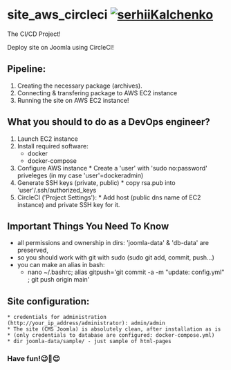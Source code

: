 # site_aws_circleci [![serhiiKalchenko](https://circleci.com/gh/serhiiKalchenko/site_aws_circleci.svg?style=svg)](https://app.circleci.com/pipelines/github/serhiiKalchenko/site_aws_circleci)

The CI/CD Project!

Deploy site on Joomla using CircleCI!

## Pipeline:
1. Creating the necessary package (archives).
2. Connecting & transfering package to AWS EC2 instance
3. Running the site on AWS EC2 instance!

## What you should to do as a DevOps engineer?
1. Launch EC2 instance
2. Install required software:
    * docker
    * docker-compose
3. Configure AWS instance
		* Create a 'user' with 'sudo no:password' priveleges (in my case 'user'=dockeradmin)
4. Generate SSH keys (private, public)
		* copy rsa.pub into 'user'/.ssh/authorized_keys
5. CircleCI ('Project Settings'):
		* Add host (public dns name of EC2 instance) and private SSH key for it.

## Important Things You Need To Know
  * all permissions and ownership in dirs: 'joomla-data' & 'db-data' are preserved, 
  * so you should work with git with sudo (sudo git add, commit, push...)
  * you can make an alias in bash:
  	* nano ~/.bashrc; alias gitpush='git commit -a -m "update: config.yml" ; git push origin main'

## Site configuration:
	* credentials for administration (http://your_ip_address/administrator): admin/admin
	* The site (CMS Joomla) is absolutely clean, after installation as is 
	* (only credentials to database are configured: docker-compose.yml)
	* dir joomla-data/sample/ - just sample of html-pages

### Have fun!:wink::hugs::blush:  
